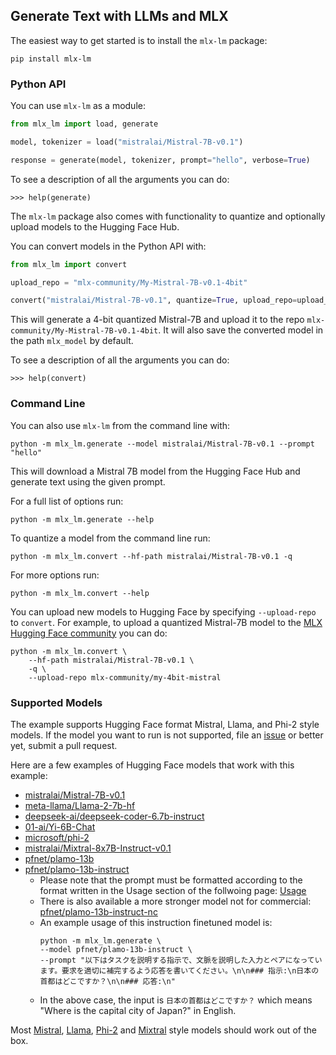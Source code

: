 ## Generate Text with LLMs and MLX

The easiest way to get started is to install the `mlx-lm` package:

```shell
pip install mlx-lm
```

### Python API

You can use `mlx-lm` as a module:

```python
from mlx_lm import load, generate

model, tokenizer = load("mistralai/Mistral-7B-v0.1")

response = generate(model, tokenizer, prompt="hello", verbose=True)
```

To see a description of all the arguments you can do:

```
>>> help(generate)
```

The `mlx-lm` package also comes with functionality to quantize and optionally
upload models to the Hugging Face Hub.

You can convert models in the Python API with:

```python
from mlx_lm import convert

upload_repo = "mlx-community/My-Mistral-7B-v0.1-4bit"

convert("mistralai/Mistral-7B-v0.1", quantize=True, upload_repo=upload_repo)
```

This will generate a 4-bit quantized Mistral-7B and upload it to the
repo `mlx-community/My-Mistral-7B-v0.1-4bit`. It will also save the
converted model in the path `mlx_model` by default.

To see a description of all the arguments you can do:

```
>>> help(convert)
```

### Command Line

You can also use `mlx-lm` from the command line with:

```
python -m mlx_lm.generate --model mistralai/Mistral-7B-v0.1 --prompt "hello"
```

This will download a Mistral 7B model from the Hugging Face Hub and generate
text using the given prompt.

For a full list of options run:

```
python -m mlx_lm.generate --help
```

To quantize a model from the command line run:

```
python -m mlx_lm.convert --hf-path mistralai/Mistral-7B-v0.1 -q
```

For more options run:

```
python -m mlx_lm.convert --help
```

You can upload new models to Hugging Face by specifying `--upload-repo` to
`convert`. For example, to upload a quantized Mistral-7B model to the
[MLX Hugging Face community](https://huggingface.co/mlx-community) you can do:

```
python -m mlx_lm.convert \
    --hf-path mistralai/Mistral-7B-v0.1 \
    -q \
    --upload-repo mlx-community/my-4bit-mistral
```

### Supported Models

The example supports Hugging Face format Mistral, Llama, and Phi-2 style
models.  If the model you want to run is not supported, file an
[issue](https://github.com/ml-explore/mlx-examples/issues/new) or better yet,
submit a pull request.

Here are a few examples of Hugging Face models that work with this example:

- [mistralai/Mistral-7B-v0.1](https://huggingface.co/mistralai/Mistral-7B-v0.1)
- [meta-llama/Llama-2-7b-hf](https://huggingface.co/meta-llama/Llama-2-7b-hf)
- [deepseek-ai/deepseek-coder-6.7b-instruct](https://huggingface.co/deepseek-ai/deepseek-coder-6.7b-instruct)
- [01-ai/Yi-6B-Chat](https://huggingface.co/01-ai/Yi-6B-Chat)
- [microsoft/phi-2](https://huggingface.co/microsoft/phi-2)
- [mistralai/Mixtral-8x7B-Instruct-v0.1](https://huggingface.co/mistralai/Mixtral-8x7B-Instruct-v0.1)
- [pfnet/plamo-13b](https://huggingface.co/pfnet/plamo-13b)
- [pfnet/plamo-13b-instruct](https://huggingface.co/pfnet/plamo-13b-instruct)
    - Please note that the prompt must be formatted according to the format written in the Usage section of the follwoing page: [Usage](https://huggingface.co/pfnet/plamo-13b-instruct#usage)
    - There is also available a more stronger model not for commercial: [pfnet/plamo-13b-instruct-nc](https://huggingface.co/pfnet/plamo-13b-instruct-nc)
    - An example usage of this instruction finetuned model is:
        ```
        python -m mlx_lm.generate \
        --model pfnet/plamo-13b-instruct \
        --prompt "以下はタスクを説明する指示で、文脈を説明した入力とペアになっています。要求を適切に補完するよう応答を書いてください。\n\n### 指示:\n日本の首都はどこですか？\n\n### 応答:\n"
        ```
    - In the above case, the input is `日本の首都はどこですか？` which means "Where is the capital city of Japan?" in English.

Most
[Mistral](https://huggingface.co/models?library=transformers,safetensors&other=mistral&sort=trending),
[Llama](https://huggingface.co/models?library=transformers,safetensors&other=llama&sort=trending),
[Phi-2](https://huggingface.co/models?library=transformers,safetensors&other=phi&sort=trending)
and
[Mixtral](https://huggingface.co/models?library=transformers,safetensors&other=mixtral&sort=trending)
style models should work out of the box.
